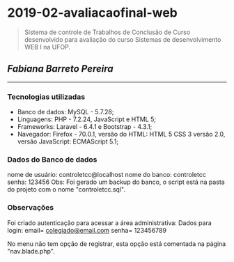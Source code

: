 # 2019-02-avaliacaofinal-web

> Sistema de controle de Trabalhos de Conclusão de Curso desenvolvido para avaliação do curso Sistemas de desenvolvimento WEB I na UFOP.

## *Fabiana Barreto Pereira*

--------------


### Tecnologias utilizadas

+ Banco de dados: MySQL - 5.7.28;
+ Linguagens: PHP - 7.2.24, JavaScript  e HTML 5;
+ Frameworks: Laravel - 6.4.1 e Bootstrap - 4.3.1;
+ Navegador: Firefox - 70.0.1, versão do HTML: HTML 5 CSS 3 versão 2.0, versão JavaScript: ECMAScript 5.1;

### Dados do Banco de dados

nome de usuário: controletcc@localhost
nome do banco: controletcc
senha: 123456
Obs: Foi gerado um backup do banco, o script está na pasta do projeto com o nome "controletcc.sql".

### Observações

Foi criado autenticação para acessar a área administrativa:
Dados para login: email= colegiado@email.com    senha= 123456789

No menu não tem opção de registrar, esta opção está comentada na página "nav.blade.php".
